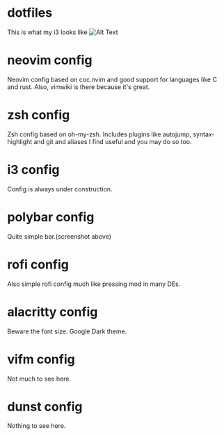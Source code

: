 # dotfiles

This is what my i3 looks like
![Alt Text](https://raw.github.com/KostasKyriakou/dotfiles/master/i3wm.png)

# neovim config
Neovim config based on coc.nvim and good support for languages like C and rust. Also, vimwiki is there because it's great.

# zsh config
Zsh config based on oh-my-zsh. Includes plugins like autojump, syntax-highlight and git and aliases I find useful and you may do so too.

# i3 config
Config is always under construction.

# polybar config
Quite simple bar.(screenshot above)

# rofi config
Also simple rofi config much like pressing mod in many DEs.

# alacritty config
Beware the font size. Google Dark theme.

# vifm config
Not much to see here.

# dunst config
Nothing to see here.
